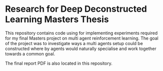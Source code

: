 # Research for Deep Deconstructed Learning Masters Thesis

This repository contains code using for implementing experiments required for my final Masters project on multi agent reinforcement learning. The goal of the project was to investigate ways a multi agents setup could be constructed where by agents would naturally specialise and work together towards a common goal.

The final report PDF is also located in this repository.
